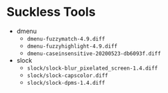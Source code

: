 # Suckless Tools

- dmenu
    - `dmenu-fuzzymatch-4.9.diff`
    - `dmenu-fuzzyhighlight-4.9.diff`
    - `dmenu-caseinsensitive-20200523-db6093f.diff`
- slock
    - `slock/slock-blur_pixelated_screen-1.4.diff`
    - `slock/slock-capscolor.diff`
    - `slock/slock-dpms-1.4.diff`
